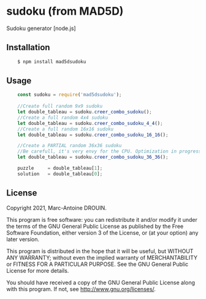 
# sudoku (from MAD5D)


Sudoku generator [node.js]

## Installation

``` bash
	$ npm install mad5dsudoku
```

## Usage

``` javascript
	const sudoku = require('mad5dsudoku');
	
	//Create full random 9x9 sudoku
	let double_tableau = sudoku.creer_combo_sudoku();
	//Create a full random 4x4 sudoku
	let double_tableau = sudoku.creer_combo_sudoku_4_4();
	//Create a full random 16x16 sudoku
	let double_tableau = sudoku.creer_combo_sudoku_16_16();

	//Create a PARTIAL random 36x36 sudoku
	//Be carefull, it's very envy for the CPU. Optimization in progress.
	let double_tableau = sudoku.creer_combo_sudoku_36_36();

	puzzle     = double_tableau[1];
	solution   = double_tableau[0];
```



## License
Copyright 2021, Marc-Antoine DROUIN.

This program is free software: you can redistribute it and/or modify
it under the terms of the GNU General Public License as published by
the Free Software Foundation, either version 3 of the License, or
(at your option) any later version.

This program is distributed in the hope that it will be useful,
but WITHOUT ANY WARRANTY; without even the implied warranty of
MERCHANTABILITY or FITNESS FOR A PARTICULAR PURPOSE.  See the
GNU General Public License for more details.

You should have received a copy of the GNU General Public License
along with this program.  If not, see <http://www.gnu.org/licenses/>.
